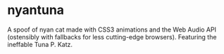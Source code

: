 nyantuna
========

A spoof of nyan cat made with CSS3 animations and the Web Audio API (ostensibly with fallbacks for less cutting-edge browsers). Featuring the ineffable Tuna P. Katz.